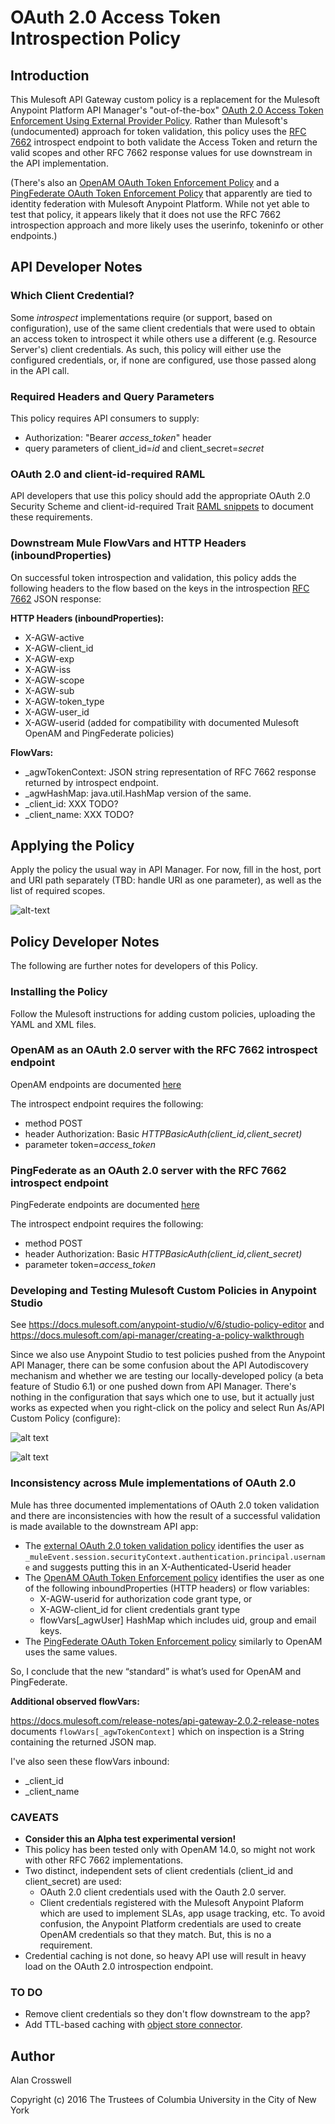 # OAuth 2.0 Access Token Introspection Policy
## Introduction
This Mulesoft API Gateway custom policy is a replacement for the Mulesoft Anypoint Platform API Manager's "out-of-the-box"
[OAuth 2.0 Access Token Enforcement Using External Provider Policy](https://docs.mulesoft.com/api-manager/external-oauth-2.0-token-validation-policy).
Rather than Mulesoft's (undocumented) approach for token validation, this policy uses the [RFC 7662](https://tools.ietf.org/html/rfc7662)
introspect endpoint to both validate the Access Token and return the valid scopes and other RFC 7662 response values
for use downstream in the API implementation.

(There's also an [OpenAM OAuth Token Enforcement Policy](https://docs.mulesoft.com/api-manager/openam-oauth-token-enforcement-policy)
and a [PingFederate OAuth Token Enforcement Policy](https://docs.mulesoft.com/api-manager/pingfederate-oauth-token-enforcement-policy) that apparently
are tied to identity federation with Mulesoft Anypoint Platform. While not yet able to test that
policy, it appears likely that it does not use the RFC 7662 introspection approach and more likely uses the userinfo, tokeninfo or other endpoints.)

## API Developer Notes
### Which Client Credential?
Some _introspect_ implementations require (or support, based on configuration), use of the same
client credentials that were used to obtain an access token to introspect it while others use a
different (e.g. Resource Server's) client credentials. As such, this policy will either use
the configured credentials, or, if none are configured, use those passed along in the API call.

### Required Headers and Query Parameters
This policy requires API consumers to supply:
 - Authorization: "Bearer *access_token*" header
 - query parameters of client\_id=*id* and client\_secret=*secret*


### OAuth 2.0 and client-id-required RAML 
API developers that use this policy should add the appropriate OAuth 2.0 Security Scheme and client-id-required Trait
[RAML snippets](https://github.com/raml-org/raml-spec/blob/master/versions/raml-08/raml-08.md#resource-types-and-traits)
to document these requirements.

### Downstream Mule FlowVars and HTTP Headers (inboundProperties)

On successful token introspection and validation, this policy adds the following headers to the flow based
on the keys in the introspection [RFC 7662](https://tools.ietf.org/html/rfc7662#page-6) JSON response:

**HTTP Headers (inboundProperties):**

- X-AGW-active
- X-AGW-client_id
- X-AGW-exp
- X-AGW-iss
- X-AGW-scope
- X-AGW-sub
- X-AGW-token_type
- X-AGW-user_id
- X-AGW-userid (added for compatibility with documented Mulesoft OpenAM and PingFederate policies)

**FlowVars:**

- \_agwTokenContext: JSON string representation of RFC 7662 response returned by introspect endpoint.
- \_agwHashMap: java.util.HashMap version of the same.
- \_client_id: XXX TODO?
- \_client_name: XXX TODO?

## Applying the Policy

Apply the policy the usual way in API Manager. For now, fill in the host, port and URI path separately
(TBD: handle URI as one parameter), as well as the list of required scopes.

![alt-text](applied-policy.png "screen shot of example applied policy")

## Policy Developer Notes
The following are further notes for developers of this Policy.

### Installing the Policy

Follow the Mulesoft instructions for adding custom policies, uploading the YAML and XML files.

### OpenAM as an OAuth 2.0 server with the RFC 7662 introspect endpoint
OpenAM endpoints are documented [here](https://backstage.forgerock.com/#!/docs/openam/13.5/dev-guide#rest-api-oauth2-client-endpoints)

The introspect endpoint requires the following:
 - method POST
 - header Authorization: Basic *HTTPBasicAuth(client\_id,client\_secret)*
 - parameter token=*access\_token*

### PingFederate as an OAuth 2.0 server with the RFC 7662 introspect endpoint
PingFederate endpoints are documented [here](https://documentation.pingidentity.com/pingfederate/pf82/index.shtml#adminGuide/concept/oAuth2_0Endpoints.html)

The introspect endpoint requires the following:
 - method POST
 - header Authorization: Basic *HTTPBasicAuth(client\_id,client\_secret)*
 - parameter token=*access\_token*

### Developing and Testing Mulesoft Custom Policies in Anypoint Studio
See https://docs.mulesoft.com/anypoint-studio/v/6/studio-policy-editor and
https://docs.mulesoft.com/api-manager/creating-a-policy-walkthrough

Since we also use Anypoint Studio to test policies pushed from the Anypoint API Manager, there
can be some confusion about the API Autodiscovery mechanism and whether we are testing
our locally-developed policy (a beta feature of Studio 6.1) or one pushed down from API Manager.
There's nothing in the configuration that says which one to use, but it actually just works
as expected when you right-click on the policy and select Run As/API Custom Policy (configure):

![alt text](api-cust-policy.png "Run As API Custom Policy (configure)")

![alt text](api-cust-policy-config.png "Custom Policy Configuration Edit")

### Inconsistency across Mule implementations of OAuth 2.0

Mule has three documented implementations of OAuth 2.0 token validation and there are inconsistencies
with how the result of a successful validation is made available to the downstream API app:

- The [external OAuth 2.0 token validation policy](https://docs.mulesoft.com/api-manager/external-oauth-2.0-token-validation-policy#obtaining-user-credentials)
  identifies the user as `_muleEvent.session.securityContext.authentication.principal.username` and suggests putting this in an X-Authenticated-Userid header
- The [OpenAM OAuth Token Enforcement policy](https://docs.mulesoft.com/api-manager/openam-oauth-token-enforcement-policy#obtaining-user-credentials)
  identifies the user as one of the following inboundProperties (HTTP headers) or flow variables:
  - X-AGW-userid for authorization code grant type, or
  - X-AGW-client_id for client credentials grant type
  - flowVars[\_agwUser] HashMap which includes uid, group and email keys.
- The [PingFederate OAuth Token Enforcement policy](https://docs.mulesoft.com/api-manager/pingfederate-oauth-token-enforcement-policy#obtaining-user-credentials)
  similarly to OpenAM uses the same values.

So, I conclude that the new “standard” is what’s used for OpenAM and PingFederate.

**Additional observed flowVars:**

https://docs.mulesoft.com/release-notes/api-gateway-2.0.2-release-notes documents `flowVars[_agwTokenContext]` 
which on inspection is a String containing the returned JSON map.

I've also seen these flowVars inbound:
- \_client\_id
- \_client\_name


### CAVEATS
- **Consider this an Alpha test experimental version!**
- This policy has been tested only with OpenAM 14.0, so might not work with other RFC 7662 implementations.
- Two distinct, independent sets of client credentials (client\_id and client\_secret) are used:
  - OAuth 2.0 client credentials used with the Oauth 2.0 server.
  - Client credentials registered with the Mulesoft Anypoint Plaform which are used to implement SLAs, app usage tracking, etc.
  To avoid confusion, the Anypoint Platform credentials are used to create OpenAM credentials so that they match. But, this is
  no a requirement.
- Credential caching is not done, so heavy API use will result in heavy load on the OAuth 2.0 introspection endpoint.

### TO DO
- Remove client credentials so they don't flow downstream to the app?
- Add TTL-based caching with [object store connector](https://docs.mulesoft.com/mule-user-guide/v/3.8/object-store-connector).

## Author
Alan Crosswell

Copyright (c) 2016 The Trustees of Columbia University in the City of New York

